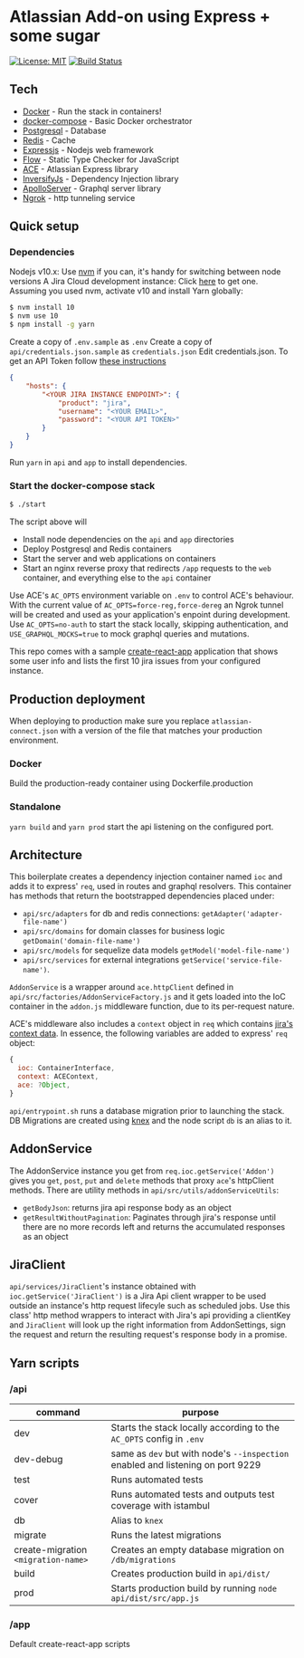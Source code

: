 # Atlassian Add-on using Express + some sugar
[![License: MIT](https://img.shields.io/badge/License-MIT-blue.svg)](https://opensource.org/licenses/MIT) [![Build Status](https://travis-ci.org/mtmendonca/ace-boilerplate.svg?branch=master)](https://travis-ci.org/mtmendonca/ace-boilerplate)

## Tech
- [Docker] - Run the stack in containers!
- [docker-compose] - Basic Docker orchestrator
- [Postgresql] - Database
- [Redis] - Cache
- [Expressjs] - Nodejs web framework
- [Flow] - Static Type Checker for JavaScript
- [ACE] - Atlassian Express library
- [InversifyJs] - Dependency Injection library
- [ApolloServer] - Graphql server library
- [Ngrok] - http tunneling service

## Quick setup
### Dependencies
Nodejs v10.x: Use [nvm](https://github.com/creationix/nvm) if you can, it's handy for switching between node versions
A Jira Cloud development instance: Click [here](https://developer.atlassian.com/blog/2016/04/cloud-ecosystem-dev-env/) to get one.
Assuming you used nvm, activate v10 and install Yarn globally:
```sh
$ nvm install 10
$ nvm use 10
$ npm install -g yarn
```
Create a copy of `.env.sample` as `.env`
Create a copy of `api/credentials.json.sample` as `credentials.json`
Edit credentials.json. To get an API Token follow [these instructions](https://confluence.atlassian.com/cloud/api-tokens-938839638.html)
```json
{
    "hosts": {
        "<YOUR JIRA INSTANCE ENDPOINT>": {
            "product": "jira",
            "username": "<YOUR EMAIL>",
            "password": "<YOUR API TOKEN>"
        }
    }
}
```
Run `yarn` in `api` and `app` to install dependencies.
### Start the docker-compose stack
```sh
$ ./start
```
The script above will 
* Install node dependencies on the `api` and `app` directories
* Deploy Postgresql and Redis containers
* Start the server and web applications on containers
* Start an nginx reverse proxy that redirects `/app` requests to the `web` container, and everything else to the `api` container


Use ACE's `AC_OPTS` environment variable on `.env` to control ACE's behaviour.
With the current value of `AC_OPTS=force-reg,force-dereg` an Ngrok tunnel will be created and used as your application's enpoint during development.
Use `AC_OPTS=no-auth` to start the stack locally, skipping authentication,  and `USE_GRAPHQL_MOCKS=true` to mock graphql queries and mutations.

This repo comes with a sample [create-react-app](https://github.com/facebook/create-react-app) application that shows some user info and lists the first 10 jira issues from your configured instance.

## Production deployment
When deploying to production make sure you replace `atlassian-connect.json` with a version of the file that matches your production environment.
### Docker
Build the production-ready container using Dockerfile.production
### Standalone
`yarn build` and `yarn prod` start the api listening on the configured port.

## Architecture
This boilerplate creates a dependency injection container named `ioc` and adds it to express' `req`, used in routes and graphql resolvers. This container has methods that return the bootstrapped dependencies placed under:
* `api/src/adapters` for db and redis connections: `getAdapter('adapter-file-name')`
* `api/src/domains` for domain classes for business logic `getDomain('domain-file-name')`
* `api/src/models` for sequelize data models `getModel('model-file-name')`
* `api/src/services` for external integrations `getService('service-file-name')`.

`AddonService` is a wrapper around `ace.httpClient` defined in `api/src/factories/AddonServiceFactory.js` and it gets loaded into the IoC container in the `addon.js` middleware function, due to its per-request nature.

ACE's middleware also includes a `context` object in `req` which contains [jira's context data](https://bitbucket.org/atlassian/atlassian-connect-express). In essence, the following variables are added to express' `req` object:
```js
{
  ioc: ContainerInterface,
  context: ACEContext,
  ace: ?Object,
}
```

`api/entrypoint.sh` runs a database migration prior to launching the stack.
DB Migrations are created using [knex](http://knexjs.org/) and the node script `db` is an alias to it.

## AddonService
The AddonService instance you get from `req.ioc.getService('Addon')` gives you `get`, `post`, `put` and `delete` methods that proxy `ace`'s httpClient methods. There are utility methods in `api/src/utils/addonServiceUtils`:
* `getBodyJson`: returns jira api response body as an object
* `getResultWithoutPagination`: Paginates through jira's response until there are no more records left and returns the accumulated responses as an object

## JiraClient
`api/services/JiraClient`'s instance obtained with `ioc.getService('JiraClient')` is a Jira Api client wrapper to be used outside an instance's http request lifecyle such as scheduled jobs.
Use this class' http method wrappers to interact with Jira's api providing a clientKey and `JiraClient` will look up the right information from AddonSettings, sign the request and return the resulting request's response body in a promise.

## Yarn scripts
### /api
|command|purpose|
|---|---|
|dev|Starts the stack locally according to the `AC_OPTS` config in `.env` |
|dev-debug| same as `dev` but with node's `--inspection` enabled and listening on port 9229|
|test|Runs automated tests|
|cover|Runs automated tests and outputs test coverage with istambul|
|db|Alias to `knex`|
|migrate|Runs the latest migrations|
|create-migration `<migration-name>`|Creates an empty database migration on `/db/migrations`|
|build|Creates production build in `api/dist/`|
|prod|Starts production build  by running `node api/dist/src/app.js`|

### /app
Default create-react-app scripts

[docker]: https://www.docker.com
[docker-compose]: https://docs.docker.com/compose/install/
[metabase]: https://www.metabase.com
[postgresql]: https://www.postgresql.org/
[redis]: https://redis.io/
[expressjs]: https://expressjs.com
[ace]: https://bitbucket.org/atlassian/atlassian-connect-express
[inversifyjs]: https://github.com/inversify/InversifyJS
[apolloserver]: https://www.apollographql.com/docs/apollo-server/
[ngrok]: https://ngrok.com/
[flow]: https://flow.org/

